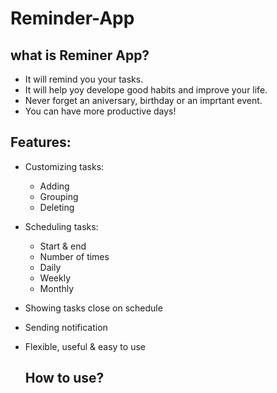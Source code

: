 # Reminder-App
## what is Reminer App?
- It will remind you your tasks.
- It will help yoy develope good habits and improve your life.
- Never forget an aniversary, birthday or an imprtant event.
- You can have more productive days!

## Features:
- Customizing tasks:
  - Adding
  - Grouping
  - Deleting 
- Scheduling tasks:
  - Start & end 
  - Number of times
  - Daily
  - Weekly
  - Monthly
- Showing tasks close on schedule
- Sending notification
- Flexible, useful & easy to use

  ## How to use?

